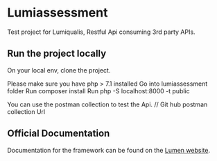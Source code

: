 # Lumiassessment

Test project for Lumiqualis, Restful Api consuming 3rd party APIs.

## Run the project locally

On your local env, clone the project.

Please make sure you have php > 7.1 installed
Go into lumiassessment folder
Run composer install
Run php -S localhost:8000 -t public

You can use the postman collection to test the Api. // Git hub postman collection Url


## Official Documentation

Documentation for the framework can be found on the [Lumen website](https://lumen.laravel.com/docs).

